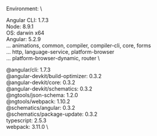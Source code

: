 Environment: \

Angular CLI: 1.7.3 \
Node: 8.9.1 \
OS: darwin x64 \
Angular: 5.2.9 \
... animations, common, compiler, compiler-cli, core, forms \
... http, language-service, platform-browser \
... platform-browser-dynamic, router \

@angular/cli: 1.7.3 \
@angular-devkit/build-optimizer: 0.3.2 \
@angular-devkit/core: 0.3.2 \
@angular-devkit/schematics: 0.3.2 \
@ngtools/json-schema: 1.2.0 \
@ngtools/webpack: 1.10.2 \
@schematics/angular: 0.3.2 \
@schematics/package-update: 0.3.2 \
typescript: 2.5.3 \
webpack: 3.11.0 \